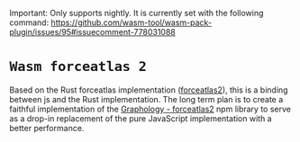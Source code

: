 
Important: Only supports nightly. It is currently set with the following command: https://github.com/wasm-tool/wasm-pack-plugin/issues/95#issuecomment-778031088

<h1><code>Wasm forceatlas 2</code></h1>

Based on the Rust forceatlas implementation ([forceatlas2](https://crates.io/crates/forceatlas2)), this is a binding between js and the Rust implementation. The long term plan is to create a faithful implementation of the [Graphology - forceatlas2](https://graphology.github.io/standard-library/layout-forceatlas2.html) npm library to serve as a drop-in replacement of the pure JavaScript implementation with a better performance.
